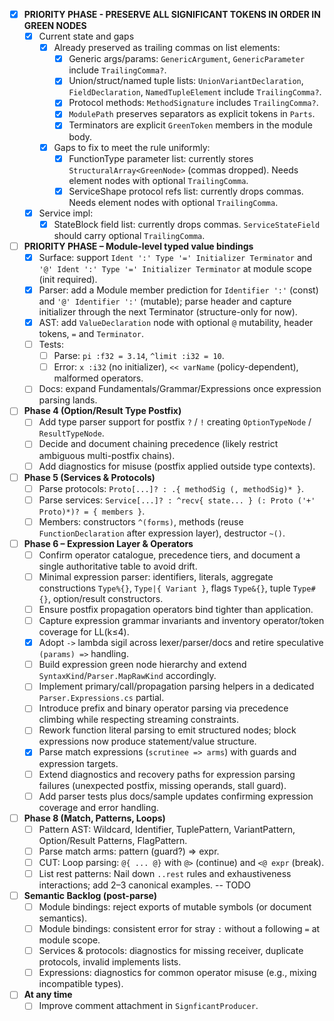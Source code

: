 - [X] **PRIORITY PHASE - PRESERVE ALL SIGNIFICANT TOKENS IN ORDER IN GREEN NODES**
    - [x] Current state and gaps
        - [x] Already preserved as trailing commas on list elements:
            - [x] Generic args/params: `GenericArgument`, `GenericParameter` include `TrailingComma?`.
            - [x] Union/struct/named tuple lists: `UnionVariantDeclaration`, `FieldDeclaration`, `NamedTupleElement` include `TrailingComma?`.
            - [x] Protocol methods: `MethodSignature` includes `TrailingComma?`.
            - [x] `ModulePath` preserves separators as explicit tokens in `Parts`.
            - [x] Terminators are explicit `GreenToken` members in the module body.
        - [X] Gaps to fix to meet the rule uniformly:
            - [X] FunctionType parameter list: currently stores `StructuralArray<GreenNode>` (commas dropped). Needs element nodes with optional `TrailingComma`.
            - [X] ServiceShape protocol refs list: currently drops commas. Needs element nodes with optional `TrailingComma`.
    - [X] Service impl:
        - [X] StateBlock field list: currently drops commas. `ServiceStateField` should carry optional `TrailingComma`.

- [ ] **PRIORITY PHASE – Module-level typed value bindings**
    - [x] Surface: support `Ident ':' Type '=' Initializer Terminator` and `'@' Ident ':' Type '=' Initializer Terminator` at module scope (init required).
    - [x] Parser: add a Module member prediction for `Identifier ':'` (const) and `'@' Identifier ':'` (mutable); parse header and capture initializer through the next Terminator (structure-only for now).
    - [x] AST: add `ValueDeclaration` node with optional `@` mutability, header tokens, `=` and `Terminator`.
    - [ ] Tests:
        - [ ] Parse: `pi :f32 = 3.14`, `^limit :i32 = 10`.
        - [ ] Error: `x :i32` (no initializer), `<< varName` (policy-dependent), malformed operators.
    - [ ] Docs: expand Fundamentals/Grammar/Expressions once expression parsing lands.
- [ ] **Phase 4 (Option/Result Type Postfix)**
    - [ ] Add type parser support for postfix `?` / `!` creating `OptionTypeNode` / `ResultTypeNode`.
    - [ ] Decide and document chaining precedence (likely restrict ambiguous multi-postfix chains).
    - [ ] Add diagnostics for misuse (postfix applied outside type contexts).
- [ ] **Phase 5 (Services & Protocols)**
    - [ ] Parse protocols: `Proto[...]? : .{ methodSig (, methodSig)* }`.
    - [ ] Parse services: `Service[...]? : ^recv{ state... } (: Proto ('+' Proto)*)? = { members }`.
    - [ ] Members: constructors `^(forms)`, methods (reuse `FunctionDeclaration` after expression layer), destructor `~()`.
- [ ] **Phase 6 – Expression Layer & Operators**
    - [ ] Confirm operator catalogue, precedence tiers, and document a single authoritative table to avoid drift.
    - [ ] Minimal expression parser: identifiers, literals, aggregate constructions `Type%{}`, `Type|{ Variant }`, flags `Type&{}`, tuple `Type#{}`, option/result constructors.
    - [ ] Ensure postfix propagation operators bind tighter than application.
    - [ ] Capture expression grammar invariants and inventory operator/token coverage for LL(k≤4).
    - [x] Adopt `->` lambda sigil across lexer/parser/docs and retire speculative `(params) =>` handling.
    - [ ] Build expression green node hierarchy and extend `SyntaxKind`/`Parser.MapRawKind` accordingly.
    - [ ] Implement primary/call/propagation parsing helpers in a dedicated `Parser.Expressions.cs` partial.
    - [ ] Introduce prefix and binary operator parsing via precedence climbing while respecting streaming constraints.
    - [ ] Rework function literal parsing to emit structured nodes; block expressions now produce statement/value structure.
    - [x] Parse match expressions (`scrutinee => arms`) with guards and expression targets.
    - [ ] Extend diagnostics and recovery paths for expression parsing failures (unexpected postfix, missing operands, stall guard).
    - [ ] Add parser tests plus docs/sample updates confirming expression coverage and error handling.
- [ ] **Phase 8 (Match, Patterns, Loops)**
    - [ ] Pattern AST: Wildcard, Identifier, TuplePattern, VariantPattern, Option/Result Patterns, FlagPattern.
    - [ ] Parse match arms: pattern (guard?) => expr.
    - [ ] CUT: Loop parsing: `@{ ... @}` with `@>` (continue) and `<@ expr` (break).
    - [ ] List rest patterns: Nail down `..rest` rules and exhaustiveness interactions; add 2–3 canonical examples. -- TODO
- [ ] **Semantic Backlog (post-parse)**
    - [ ] Module bindings: reject exports of mutable symbols (or document semantics).
    - [ ] Module bindings: consistent error for stray `:` without a following `=` at module scope.
    - [ ] Services & protocols: diagnostics for missing receiver, duplicate protocols, invalid implements lists.
    - [ ] Expressions: diagnostics for common operator misuse (e.g., mixing incompatible types).
- [ ] **At any time**
    - [ ] Improve comment attachment in `SignficantProducer`.
